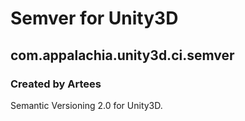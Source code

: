 # Semver for Unity3D
## com.appalachia.unity3d.ci.semver
### Created by Artees

Semantic Versioning 2.0 for Unity3D.